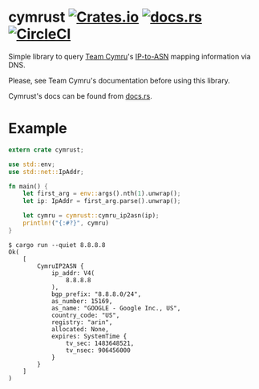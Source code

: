 # cymrust [![Crates.io](https://img.shields.io/crates/v/cymrust.svg)](https://crates.io/crates/cymrust) [![docs.rs](https://docs.rs/cymrust/badge.svg)](https://docs.rs/cymrust/) [![CircleCI](https://circleci.com/gh/HowNetWorks/cymrust.svg?style=svg)](https://circleci.com/gh/HowNetWorks/cymrust)

Simple library to query [Team Cymru](https://www.team-cymru.org/)'s
[IP-to-ASN](https://www.team-cymru.org/IP-ASN-mapping.html) mapping information
via DNS.

Please, see Team Cymru's documentation before using this library.

Cymrust's docs can be found from [docs.rs](https://docs.rs/cymrust/).

# Example

```rust
extern crate cymrust;

use std::env;
use std::net::IpAddr;

fn main() {
    let first_arg = env::args().nth(1).unwrap();
    let ip: IpAddr = first_arg.parse().unwrap();

    let cymru = cymrust::cymru_ip2asn(ip);
    println!("{:#?}", cymru)
}
```

```console
$ cargo run --quiet 8.8.8.8
Ok(
    [
        CymruIP2ASN {
            ip_addr: V4(
                8.8.8.8
            ),
            bgp_prefix: "8.8.8.0/24",
            as_number: 15169,
            as_name: "GOOGLE - Google Inc., US",
            country_code: "US",
            registry: "arin",
            allocated: None,
            expires: SystemTime {
                tv_sec: 1483648521,
                tv_nsec: 906456000
            }
        }
    ]
)
```
